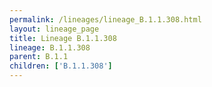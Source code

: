 ```yaml
---
permalink: /lineages/lineage_B.1.1.308.html
layout: lineage_page
title: Lineage B.1.1.308
lineage: B.1.1.308
parent: B.1.1
children: ['B.1.1.308']
---
```

